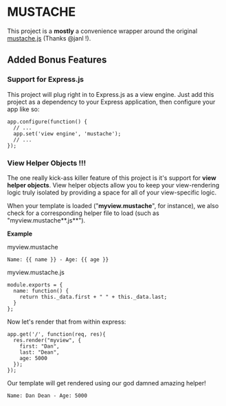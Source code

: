 MUSTACHE
========

This project is a **mostly** a convenience wrapper around the original [mustache.js](http://github.com/janl/mustache.js) (Thanks @janl !).


Added Bonus Features
--------------------

### Support for Express.js ###

This project will plug right in to Express.js as a view engine. Just add this project as a dependency to your Express application, then configure your app like so:

    app.configure(function() {
      // ...
      app.set('view engine', 'mustache');
      // ...
    });


### View Helper Objects !!! ###

The one really kick-ass killer feature of this project is it's support for **view helper objects**. View helper objects allow you to keep your view-rendering logic truly isolated by providing a space for all of your view-specific logic.

When your template is loaded ("**myview.mustache**", for instance), we also check for a corresponding helper file to load (such as "myview.mustache**.js**").

**Example**

myview.mustache

    Name: {{ name }} - Age: {{ age }}

myview.mustache.js

    module.exports = {
      name: function() {
        return this._data.first + " " + this._data.last;
      }
    };

Now let's render that from within express:

    app.get('/', function(req, res){
      res.render("myview", {
        first: "Dan",
        last: "Dean",
        age: 5000
      });
    });

Our template will get rendered using our god damned amazing helper!

    Name: Dan Dean - Age: 5000

